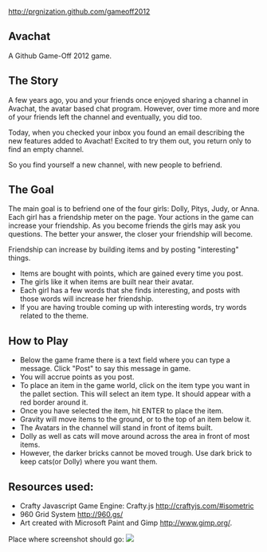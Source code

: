 http://prgnization.github.com/gameoff2012

## Avachat
 A Github Game-Off 2012 game.

##  The Story

A few years ago, you and your friends once enjoyed sharing a channel in Avachat, the avatar based chat program.
However, over time more and more of your friends left the channel and eventually, you did too.

Today, when you checked your inbox you found an email describing the new features added to Avachat!
Excited to try them out, you return only to find an empty channel.

So you find yourself a new channel, with new people to befriend.   

##  The Goal

The main goal is to befriend one of the four girls: Dolly, Pitys, Judy, or Anna. 
Each girl has a friendship meter on the page. Your actions in the game can increase 
your friendship. As you become friends the girls may ask you questions. The better your answer, the
closer your friendship will become. 

Friendship can increase by building items and by posting "interesting" things.
* Items are bought with points, which are gained every time you post.
* The girls like it when items are built near their avatar.
* Each girl has a few words that she finds interesting, and posts with those words will increase her friendship.
* If you are having trouble coming up with interesting words, try words related to the theme.

##  How to Play
* Below the game frame there is a text field where you can type a message. Click "Post" to say this message in game.
* You will accrue points as you post. 
* To place an item in the game world, click on the item type you want in the pallet section. This will select an item type. It should appear with a red border around it.
* Once you have selected the item, hit ENTER to place the item.
* Gravity will move items to the ground, or to the top of an item below it. 
* The Avatars in the channel will stand in front of items built. 
* Dolly as well as cats will move around across the area in front of most items.
* However, the darker bricks cannot be moved trough. Use dark brick to keep cats(or Dolly) where you want them.

## Resources used:
* Crafty Javascript Game Engine: Crafty.js   http://craftyjs.com/#isometric
* 960 Grid System  http://960.gs/
* Art created with Microsoft Paint and Gimp  http://www.gimp.org/. 

Place where screenshot should go:
![](https://img.skitch.com/20121010x2ecpu95fi91us6hbfehg2dgit.png)

